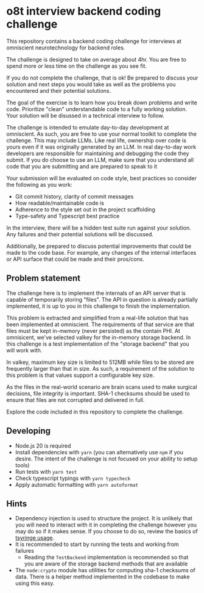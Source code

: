 # o8t interview backend coding challenge

This repository contains a backend coding challenge for interviews at omniscient neurotechnology for backend
roles.

The challenge is designed to take on average about 4hr.
You are free to spend more or less time on the challenge as you see fit.

If you do not complete the challenge, that is ok!
Be prepared to discuss your solution and next steps you would take as well as the problems you encountered and
their potential solutions.

The goal of the exercise is to learn how you break down problems and write code.
Prioritize "clean" understandable code to a fully working solution.
Your solution will be disussed in a technical interview to follow.

The challenge is intended to emulate day-to-day development at omniscient.
As such, you are free to use your normal toolkit to complete the challenge.
This may include LLMs.
Like real life, ownership over code is yours even if it was originally generated by an LLM.
In real day-to-day work developers are responsible for maintaining and debugging the code they submit.
If you do choose to use an LLM, make sure that you understand all code that you are submitting and are
prepared to speak to it

Your submission will be evaluated on code style, best practices so consider the following as you work:
-   Git commit history, clarity of commit messages
-   How readable/maintainable code is
-   Adherence to the style set out in the project scaffolding
-   Type-safety and Typescript best practice

In the interview, there will be a hidden test suite run against your solution.
Any failures and their potential solutions will be discussed.

Additionally, be prepared to discuss potential improvements that could be made to the code base.
For example, any changes of the internal interfaces or API surface that could be made and their pros/cons.

## Problem statement

The challenge here is to implement the internals of an API server that is capable of temporarily storing
"files".
The API in question is already partially implemented, it is up to you in this challenge to finish the implementation.

This problem is extracted and simplified from a real-life solution that has been implemented at omniscient.
The requirements of that service are that files must be kept in-memory (never persisted) as the contain PHI.
At omnisicent, we've selected valkey for the in-memory storage backend.
In this challenge is a test implementation of the "storage backend" that you will work with.

In valkey, maximum key size is limited to 512MB while files to be stored are frequently larger than that in
size.
As such, a requirement of the solution to this problem is that values support a configurable key size.

As the files in the real-world scenario are brain scans used to make surgical decisions, file integrity is
important.
SHA-1 checksums should be used to ensure that files are not corrupted and delivered in full.

Explore the code included in this repository to complete the challenge.

## Developing

-   Node.js 20 is required
-   Install dependencies with `yarn` (you can alternatively use `npm` if you desire. The intent of the challenge
    is not focused on your ability to setup tools)
-   Run tests with `yarn test`
-   Check typescript typings with `yarn typecheck`
-   Apply automatic formatting with `yarn autoformat`

## Hints

-   Dependency injection is used to structure the project. It is unlikely that you will need to interact with it
    in completing the challenge however you may do so if it makes sense. If you choose to do so, review the basics of [tsyringe usage](https://github.com/microsoft/tsyringe).
-   It is recommended to start by running the tests and working from failures
    -   Reading the `TestBackend` implementation is recommended so that you are aware of the storage backend
        methods that are available
-   The `node:crypto` module has utilities for computing sha-1 checksums of data. There is a helper method
    implemented in the codebase to make using this easy.
